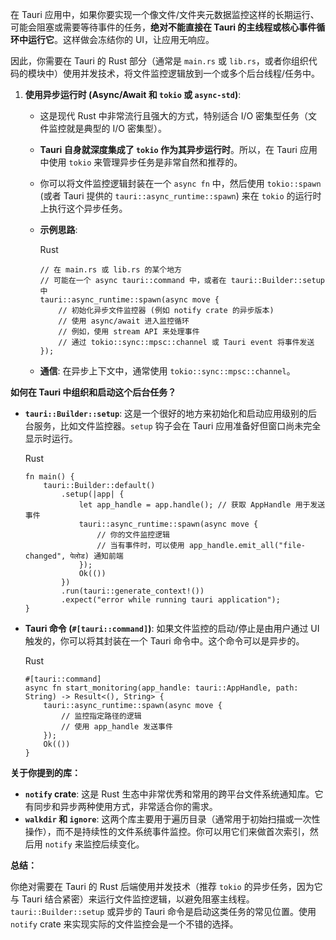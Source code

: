 在 Tauri 应用中，如果你要实现一个像文件/文件夹元数据监控这样的长期运行、可能会阻塞或需要等待事件的任务，**绝对不能直接在 Tauri 的主线程或核心事件循环中运行它**。这样做会冻结你的 UI，让应用无响应。

因此，你需要在 Tauri 的 Rust 部分（通常是 `main.rs` 或 `lib.rs`，或者你组织代码的模块中）使用并发技术，将文件监控逻辑放到一个或多个后台线程/任务中。


1. **使用异步运行时 (Async/Await 和 `tokio` 或 `async-std`)**:
    
    - 这是现代 Rust 中非常流行且强大的方式，特别适合 I/O 密集型任务（文件监控就是典型的 I/O 密集型）。
    - **Tauri 自身就深度集成了 `tokio` 作为其异步运行时**。所以，在 Tauri 应用中使用 `tokio` 来管理异步任务是非常自然和推荐的。
    - 你可以将文件监控逻辑封装在一个 `async fn` 中，然后使用 `tokio::spawn` (或者 Tauri 提供的 `tauri::async_runtime::spawn`) 来在 `tokio` 的运行时上执行这个异步任务。
    - **示例思路**:
        
        Rust
        
        ```
        // 在 main.rs 或 lib.rs 的某个地方
        // 可能在一个 async tauri::command 中，或者在 tauri::Builder::setup 中
        tauri::async_runtime::spawn(async move {
            // 初始化异步文件监控器 (例如 notify crate 的异步版本)
            // 使用 async/await 进入监控循环
            // 例如，使用 stream API 来处理事件
            // 通过 tokio::sync::mpsc::channel 或 Tauri event 将事件发送
        });
        ```
        
    - **通信**: 在异步上下文中，通常使用 `tokio::sync::mpsc::channel`。

**如何在 Tauri 中组织和启动这个后台任务？**

- **`tauri::Builder::setup`**: 这是一个很好的地方来初始化和启动应用级别的后台服务，比如文件监控器。`setup` 钩子会在 Tauri 应用准备好但窗口尚未完全显示时运行。
    
    Rust
    
    ```
    fn main() {
        tauri::Builder::default()
            .setup(|app| {
                let app_handle = app.handle(); // 获取 AppHandle 用于发送事件
                tauri::async_runtime::spawn(async move {
                    // 你的文件监控逻辑
                    // 当有事件时，可以使用 app_handle.emit_all("file-changed", पेलोड) 通知前端
                });
                Ok(())
            })
            .run(tauri::generate_context!())
            .expect("error while running tauri application");
    }
    ```
    
- **Tauri 命令 (`#[tauri::command]`)**: 如果文件监控的启动/停止是由用户通过 UI 触发的，你可以将其封装在一个 Tauri 命令中。这个命令可以是异步的。
    
    Rust
    
    ```
    #[tauri::command]
    async fn start_monitoring(app_handle: tauri::AppHandle, path: String) -> Result<(), String> {
        tauri::async_runtime::spawn(async move {
            // 监控指定路径的逻辑
            // 使用 app_handle 发送事件
        });
        Ok(())
    }
    ```
    

**关于你提到的库：**

- **`notify` crate**: 这是 Rust 生态中非常优秀和常用的跨平台文件系统通知库。它有同步和异步两种使用方式，非常适合你的需求。
- **`walkdir` 和 `ignore`**: 这两个库主要用于遍历目录（通常用于初始扫描或一次性操作），而不是持续性的文件系统事件监控。你可以用它们来做首次索引，然后用 `notify` 来监控后续变化。


**总结：**

你绝对需要在 Tauri 的 Rust 后端使用并发技术（推荐 `tokio` 的异步任务，因为它与 Tauri 结合紧密）来运行文件监控逻辑，以避免阻塞主线程。`tauri::Builder::setup` 或异步的 Tauri 命令是启动这类任务的常见位置。使用 `notify` crate 来实现实际的文件监控会是一个不错的选择。